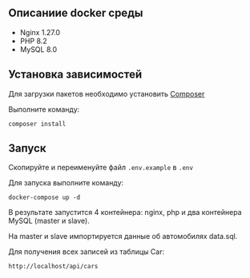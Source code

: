 
## Описаниие docker среды

- Nginx 1.27.0
- PHP 8.2
- MySQL 8.0

## Установка зависимостей

Для загрузки пакетов необходимо установить [Composer](https://getcomposer.org/)

Выполните команду:

``composer install``

## Запуск

Скопируйте и переименуйте файл `.env.example` в `.env`

Для запуска выполните команду:

```docker-compose up -d```

В результате запустится 4 контейнера: nginx, php и два контейнера MySQL (master и  slave). 

На master и slave импортируется данные об автомобилях data.sql.

Для получения всех записей из таблицы Car:

``http://localhost/api/cars``
